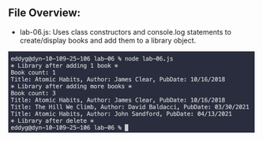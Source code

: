 ## File Overview:

- lab-06.js: Uses class constructors and console.log statements to create/display books and add them to a library object.

<img src="./lab-06.png" alt="lab-06.png" width="499" height="165">
